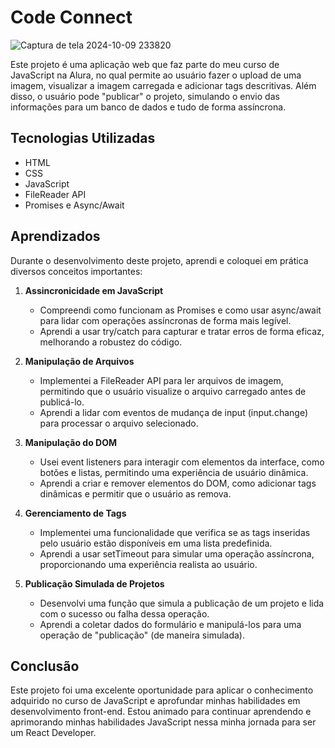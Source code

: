 # Code Connect

![Captura de tela 2024-10-09 233820](https://github.com/user-attachments/assets/5d0f7777-a4a7-43b7-a66c-62f7bf86a6a0)

Este projeto é uma aplicação web que faz parte do meu curso de JavaScript na Alura, no qual permite ao usuário fazer o upload de uma imagem, visualizar a imagem carregada e adicionar tags descritivas. Além disso, o usuário pode "publicar" o projeto, simulando o envio das informações para um banco de dados e tudo de forma assíncrona.

## Tecnologias Utilizadas

- HTML
- CSS
- JavaScript
- FileReader API
- Promises e Async/Await

## Aprendizados

Durante o desenvolvimento deste projeto, aprendi e coloquei em prática diversos conceitos importantes:

1. **Assincronicidade em JavaScript**
   - Compreendi como funcionam as Promises e como usar async/await para lidar com operações assíncronas de forma mais legível.
   - Aprendi a usar try/catch para capturar e tratar erros de forma eficaz, melhorando a robustez do código.

2. **Manipulação de Arquivos**
   - Implementei a FileReader API para ler arquivos de imagem, permitindo que o usuário visualize o arquivo carregado antes de publicá-lo.
   - Aprendi a lidar com eventos de mudança de input (input.change) para processar o arquivo selecionado.

3. **Manipulação do DOM**
   - Usei event listeners para interagir com elementos da interface, como botões e listas, permitindo uma experiência de usuário dinâmica.
   - Aprendi a criar e remover elementos do DOM, como adicionar tags dinâmicas e permitir que o usuário as remova.

4. **Gerenciamento de Tags**
   - Implementei uma funcionalidade que verifica se as tags inseridas pelo usuário estão disponíveis em uma lista predefinida.
   - Aprendi a usar setTimeout para simular uma operação assíncrona, proporcionando uma experiência realista ao usuário.

5. **Publicação Simulada de Projetos**
   - Desenvolvi uma função que simula a publicação de um projeto e lida com o sucesso ou falha dessa operação.
   - Aprendi a coletar dados do formulário e manipulá-los para uma operação de "publicação" (de maneira simulada).

## Conclusão

Este projeto foi uma excelente oportunidade para aplicar o conhecimento adquirido no curso de JavaScript e aprofundar minhas habilidades em desenvolvimento front-end. Estou animado para continuar aprendendo e aprimorando minhas habilidades JavaScript nessa minha jornada para ser um React Developer.
